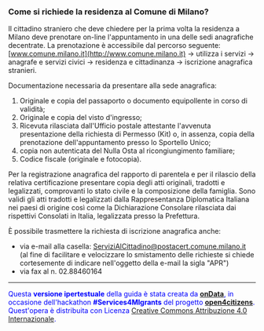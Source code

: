 ### Come si richiede la residenza al Comune di Milano?

Il cittadino straniero che deve chiedere per la prima volta la residenza a Milano deve prenotare on-line l'appuntamento in una delle sedi anagrafiche decentrate. La prenotazione è accessibile dal percorso seguente: [www.comune.milano.it](http://www.comune.milano.it) → utilizza i servizi → anagrafe e servizi civici → residenza e cittadinanza → iscrizione anagrafica stranieri.

Documentazione necessaria da presentare alla sede anagrafica:

1. Originale e copia del passaporto o documento equipollente in corso di validità;
2. Originale e copia del visto d'ingresso;
3. Ricevuta rilasciata dall'Ufficio postale attestante l'avvenuta presentazione della richiesta di Permesso (Kit) o, in assenza, copia della prenotazione dell'appuntamento presso lo Sportello Unico; 
4. copia non autenticata del Nulla Osta al ricongiungimento familiare; 
5. Codice fiscale (originale e fotocopia).

Per la registrazione anagrafica del rapporto di parentela e per il rilascio della relativa certificazione presentare copia degli atti originali, tradotti e legalizzati, comprovanti lo stato civile e la composizione della famiglia. Sono validi gli atti tradotti e legalizzati dalla Rappresentanza Diplomatica Italiana nei paesi di origine così come la Dichiarazione Consolare rilasciata dai rispettivi Consolati in Italia, legalizzata presso la Prefettura.

È possibile trasmettere la richiesta di iscrizione anagrafica anche:

- via e-mail alla casella: [ServiziAlCittadino@postacert.comune.milano.it](mailto:ServiziAlCittadino@postacert.comune.milano.it) (al fine di facilitare e velocizzare lo smistamento delle richieste si chiede cortesemente di indicare nell'oggetto della e-mail la sigla "APR")
- via fax al n. 02.88460164

---
<footer style="color:blue !important;">
<div id="about">
Questa <strong>versione ipertestuale</strong> della guida è stata creata da <a href="http://ondata.it/" target="_blank"><strong>onData</strong></a>, in occasione dell'hackathon <strong>#Services4MIgrants</strong> del progetto <a href="http://open4citizens.eu/" target="_blank"><strong>open4citizens</strong></a>.
</div>
<div id="licenza">
Quest'opera è distribuita con Licenza <a rel="license" href="http://creativecommons.org/licenses/by/4.0/">Creative Commons Attribuzione 4.0 Internazionale</a>.
</div>
</footer>